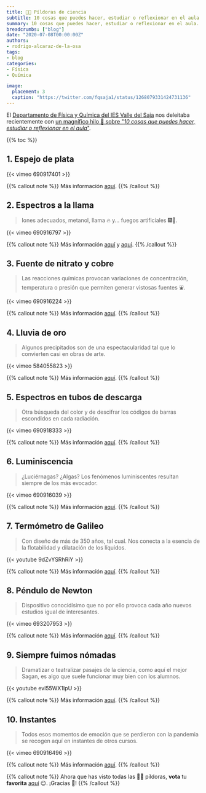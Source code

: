 ```yaml
---
title: 💊💊 Píldoras de ciencia
subtitle: 10 cosas que puedes hacer, estudiar o reflexionar en el aula
summary: 10 cosas que puedes hacer, estudiar o reflexionar en el aula.
breadcrumbs: ["blog"]
date: "2020-07-08T00:00:00Z"
authors:
- rodrigo-alcaraz-de-la-osa
tags:
- blog
categories:
- Física
- Química

image:
  placement: 3
  caption: "https://twitter.com/fqsaja1/status/1268079331424731136"
---
```


El [Departamento de Física y Química del IES Valle del Saja](http://www.fqsaja.com) nos deleitaba recientemente con [un magnífico hilo 🧵 sobre "*10 cosas que puedes hacer, estudiar o reflexionar en el aula*"](https://twitter.com/fqsaja1/status/1280438568318574592).

{{% toc %}}

## 1. Espejo de plata
{{< vimeo 690917401 >}}

{{% callout note %}}
Más información [aquí](http://www.fqsaja.com/?portfolio_page=pildora-espejo-de-plata).
{{% /callout %}}

## 2. Espectros a la llama
> Iones adecuados, metanol, llama 🔥 y... fuegos artificiales 🎆🎇.

{{< vimeo 690916797 >}}

{{% callout note %}}
Más información [aquí](http://www.fqsaja.com/?portfolio_page=pildora-espectros-a-la-llama) y [aquí](https://www.usgs.gov/media/images/what-minerals-produce-colors-fireworks).
{{% /callout %}}

## 3. Fuente de nitrato y cobre
> Las reacciones químicas provocan variaciones de concentración, temperatura o presión que permiten generar vistosas fuentes ⛲.

{{< vimeo 690916224 >}}

{{% callout note %}}
Más información [aquí](http://www.fqsaja.com/?portfolio_page=pildora-nitrato-vs-cobre).
{{% /callout %}}

## 4. Lluvia de oro
> Algunos precipitados son de una espectacularidad tal que lo convierten casi en obras de arte.

{{< vimeo 584055823 >}}

{{% callout note %}}
Más información [aquí](http://www.fqsaja.com/?portfolio_page=pildora-lluvia-de-oro).
{{% /callout %}}

## 5. Espectros en tubos de descarga
> Otra búsqueda del color y de descifrar los códigos de barras escondidos en cada radiación.

{{< vimeo 690918333 >}}

{{% callout note %}}
Más información [aquí](http://www.fqsaja.com/?portfolio_page=pildora-espectros-atomicos).
{{% /callout %}}

## 6. Luminiscencia
> ¿Luciérnagas? ¿Algas? Los fenómenos luminiscentes resultan siempre de los más evocador.

{{< vimeo 690916039 >}}

{{% callout note %}}
Más información [aquí](http://www.fqsaja.com/?portfolio_page=pildora-quimioluminiscencia).
{{% /callout %}}

## 7. Termómetro de Galileo
> Con diseño de más de 350 años, tal cual. Nos conecta a la esencia de la flotabilidad y dilatación de los líquidos.

{{< youtube 9dZvYSRhRiY >}}

{{% callout note %}}
Más información [aquí](http://www.fqsaja.com/?portfolio_page=termometro-de-galileo).
{{% /callout %}}

## 8. Péndulo de Newton
> Dispositivo conocidísimo que no por ello provoca cada año nuevos estudios igual de interesantes.

{{< vimeo 693207953 >}}

{{% callout note %}}
Más información [aquí](http://www.fqsaja.com/?portfolio_page=pildora-pendulo-de-newton).
{{% /callout %}}

## 9. Siempre fuimos nómadas
> Dramatizar o teatralizar pasajes de la ciencia, como aquí el mejor Sagan, es algo que suele funcionar muy bien con los alumnos.

{{< youtube evl55WX1IpU >}}

{{% callout note %}}
Más información [aquí](http://www.fqsaja.com/?portfolio_page=reflexiones-desde-el-confinamiento).
{{% /callout %}}

## 10. Instantes
> Todos esos momentos de emoción que se perdieron con la pandemia se recogen aquí en instantes de otros cursos.

{{< vimeo 690916496 >}}

{{% callout note %}}
Más información [aquí](http://www.fqsaja.com/?portfolio_page=pildora-instantes).
{{% /callout %}}

{{% callout note %}}
Ahora que has visto todas las 💊💊 píldoras, **vota** tu **favorita** [aquí](https://t.co/fccA9uLua2?amp=1) 😉. ¡Gracias 🙏!
{{% /callout %}}